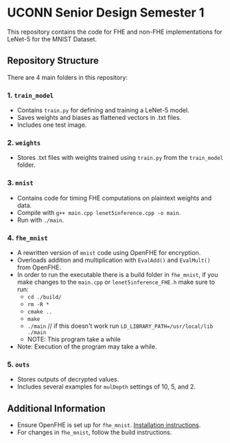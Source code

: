 # UCONN Senior Design Semester 1

This repository contains the code for FHE and non-FHE implementations for LeNet-5 for the MNIST Dataset.

## Repository Structure

There are 4 main folders in this repository:

### 1. `train_model`

- Contains `train.py` for defining and training a LeNet-5 model.
- Saves weights and biases as flattened vectors in .txt files.
- Includes one test image.

### 2. `weights`

- Stores .txt files with weights trained using `train.py` from the `train_model` folder.

### 3. `mnist`

- Contains code for timing FHE computations on plaintext weights and data.
- Compile with `g++ main.cpp lenet5inference.cpp -o main`.
- Run with `./main`.

### 4. `fhe_mnist`

- A rewritten version of `mnist` code using OpenFHE for encryption.
- Overloads addition and multiplication with `EvalAdd()` and `EvalMult()` from OpenFHE.
- In order to run the executable there is a build folder in `fhe_mnist`, if you make changes to the `main.cpp` or `lenet5inference_FHE.h` make sure to run:
  - `cd ./build/`
  - `rm -R *`
  - `cmake ..`
  - `make`
  - `./main` // if this doesn't work run `LD_LIBRARY_PATH=/usr/local/lib ./main`
  - NOTE: This program take a while
- Note: Execution of the program may take a while.

### 5. `outs`

- Stores outputs of decrypted values.
- Includes several examples for `mulDepth` settings of 10, 5, and 2.

## Additional Information

- Ensure OpenFHE is set up for `fhe_mnist`. [Installation instructions](https://openfhe-development.readthedocs.io/en/latest/sphinx_rsts/intro/installation/installation.html).
- For changes in `fhe_mnist`, follow the build instructions.
